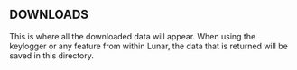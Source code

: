 ## DOWNLOADS
This is where all the downloaded data will appear.
When using the keylogger or any feature from within Lunar, the data that is returned will be saved in this directory.
